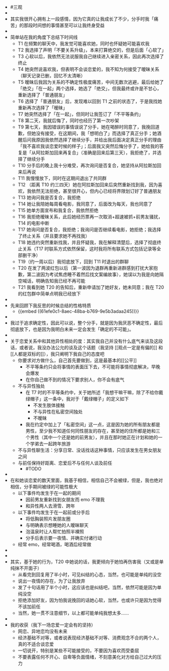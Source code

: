 - #三观
-
- 其实我很开心拥有上一段感情，因为它真的让我成长了不少，分手时我「痛苦」的那段时间想的事情甚至可以让我终身受益
-
- 简单站在我的角度下总结下时间线
	- T1 在频繁的聊天中，我发觉可能喜欢她，同时也怀疑她可能喜欢我
	- T2 我选择了声明「不要关系升级」，本来打算绝交的，但是后面「心软了」
	- T3 心软以后，我依然无法说服我自己继续进入亲密关系，因此再次选择了终止
	- T4 她突然说喜欢我，但表明不会谈恋爱的，我不知为何接受了暧昧关系（聊天记录已删，回忆不太清晰）
	- T5 暧昧后我因为关系的不确定性极度痛苦，中间无数次逃避，最后给她了「绝交」「在一起」两个选择，她选了「绝交」，但我最终或许是不甘心，重新选择了「普通朋友」
	- T6 选择了「普通朋友」后，发现难以回到 T1 之前的状态了，于是我找她重新再次选择了「暧昧」
	- T7 她突然选择了「在一起」，但同时让我签订了「不平等条约」
	- T8 第二天，我就后悔了，同时也经历了第一次吵架
	- T9 第七天，我因错误的事情误说了分手，她在喝醉时同意了，我挽回道歉，但她没有接受，在这期间，我「想明白了」而选择了真正分手；她酒醒后问我原因我依然选择了继续分手，并给出我后面决定真正分手的理由「我不喜欢我谈恋爱时候的样子」；后面我又突然后悔分手了，她给我的答复是「从阿拉斯加回来再复合」（准确是回来后第三天），我拒绝了，并选择了继续分手
	- T10 分手后的晚上我十分难受，再次询问是否复合，她坚持从阿拉斯加回来后再说
	- T11 我慢慢放下，同时在这期间退出了共同群
	- T12 （距离 T10 约三四天）她在阿拉斯加回来后突然重新找到我，因为喜欢，我依然无法拒绝，甚至很开心，但内心已经将界限划订好了普通朋友
	- T13 她询问我是否复合，我拒绝
	- T14 她让我陪她每周看电影，我同意了，后面改为每天，我也同意了
	- T15 她单方面宣布和我复合，我依然拒绝
	- T16 我拒绝暧昧关系，此后她经历票再一次取消+超速被抓+前男友骚扰，T14 的电影中断
	- T17 她询问是否复合，我拒绝；我询问是否继续看电影，她拒绝；我选择了终止关系（并且要求她不再找我）
	- T18 她违约突然重新找我，并且怀疑我，我在解释清楚后，选择了彻底终止关系（T17 时联系方式依然保留，这时我将所有联系方式包括记录等全部删干净）
	- T19（约一周以后）我彻底放下，回到 T11 时退出的群聊
	- T20 在发了两波红包以后（第一波因为退群再重新进群感到打扰大家抱歉，第二波因为考试焦虑睡不着然后找文案编故事），她误以为我是向她隔空喊话，明确告知我已经不再可能
	- T21 我看到她 T20 的告知后，重新申请加了她好友，她未同意；我在 T20 的红包群中简单点明我已经放下
-
- 先来回顾下我反思的时候总结的性格特质
	- {{embed ((61efe0c1-8aec-48ba-b769-9e5b3adaa245))}}
-
- 我过于追求确定性，因此可以说，整个分手，就是因为我厌恶不确定性，最后彻底放下，也是因为我明白未来一定会发生「确定的不可能」。
-
- 关于恋爱关系中和其他异性相处的度：其实我自己并没有什么底气来谈及这段话，或者说，我没办法公允的谈及这个话题（我坚持 [[观点一定是有偏的]] 和 [[人都是双标的]]），我只阐明下我自己的态度吧
	- 你要求对方做什么，自己首先要做到，这是最基本的[[公平]]
		- 不平等条约只会将事情的表面压下去，不可能将事情彻底解决，早晚会爆发
		- 在你自己做不到的情况下要求别人，你不会有底气
	- 不与异性独处
		- 在 T7 时的不平等条约中，关于她所述「我想干嘛干嘛，除了不给你戴绿帽子」这一条中，我对于「戴绿帽子」的定义如下
			- 不发生肢体接触
			- 不与异性在私密空间独处
			- 不暧昧
		- 我在约定中加上了「私密空间」这一点，这是因为她的所有朋友都是男性，至少我不知道任何同性朋友的存在，甚至她的住所都是她和三个男性（其中一个还是她的前男友），并且在那时她正在计划和她的一个学弟去一起跨年旅游
	- 不与异性聊生活：分享日常、没话找话这种事情，只应该发生在男女朋友之间
	- 与前任保持好距离、恋爱后不与任何人谈及前任
		- #TODO
-
- 在和她谈恋爱的数天里面，我基于相信，相信自己不会被绿，但是，我也绝对相信，分手期间被绿的可能性极大
	- 以下事件均发生于在一起的期间
		- 因前男友重新找到女朋友而 emo 不理我
		- 和异性两人去滑雪、跨年
	- 以下事件均发生于在一起前或分手后
		- 将低胸装照片发朋友圈
		- 与明确表示想睡她的人暧昧聊天
		- 泡温泉时让人帮忙拍照半裸照
		- 分手后表示要一夜情、并确实付诸行动
	- 经常 emo，经常喝酒，喝酒后经常做
-
-
- 其实，基于她的行为，T20 中她说的话，我更倾向于她怕再伤害我（又或是单纯抹不开面子）
	- 从看完到回复用了半小时，可见纠结的心态，当然，也可能是单纯的没空
	- 说出一夜情的存在，为了让我放弃
	- 发了十句话用了半个小时，这应该也是纠结吧，当然，依然可能是因为单纯没空
	- 拒绝添加好友，因为怕我说挽回的话她心软，当然，也或许只是因为觉得不该加前任
	- 当然，她一贯不注意细节，以上都可能单纯我想太多……
-
- 我的收获（我下一场恋爱一定会有的坚持）
	- 网恋、异地恋均没有未来
	- 经济基础不对等，或者说表现经济基础不对等、消费观念不合的两个人，真的不适合谈恋爱
	- 一切说开，特别是某些不可能接受的，不要因为喜欢而受委屈
	- 不要表露任何不开心、自卑等负面情绪，不刻意美化对方给自己过大的压力
